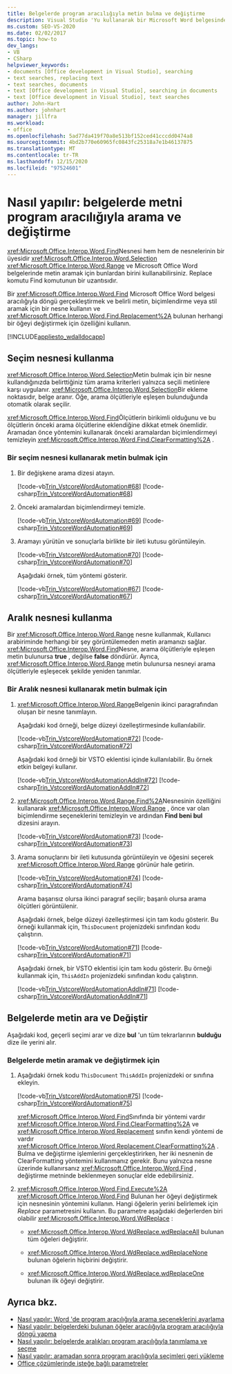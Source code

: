 ```yaml
---
title: Belgelerde program aracılığıyla metin bulma ve değiştirme
description: Visual Studio 'Yu kullanarak bir Microsoft Word belgesinde metin arama ve değiştirme hakkında bilgi edinin.
ms.custom: SEO-VS-2020
ms.date: 02/02/2017
ms.topic: how-to
dev_langs:
- VB
- CSharp
helpviewer_keywords:
- documents [Office development in Visual Studio], searching
- text searches, replacing text
- text searches, documents
- text [Office development in Visual Studio], searching in documents
- text [Office development in Visual Studio], text searches
author: John-Hart
ms.author: johnhart
manager: jillfra
ms.workload:
- office
ms.openlocfilehash: 5ad77da419f70a8e513bf152ced41cccdd0474a8
ms.sourcegitcommit: 4bd2b770e60965fc0843fc25318a7e1b46137875
ms.translationtype: MT
ms.contentlocale: tr-TR
ms.lasthandoff: 12/15/2020
ms.locfileid: "97524601"
---
```

# <a name="how-to-programmatically-search-for-and-replace-text-in-documents"></a>Nasıl yapılır: belgelerde metni program aracılığıyla arama ve değiştirme
  <xref:Microsoft.Office.Interop.Word.Find>Nesnesi hem hem de nesnelerinin bir üyesidir <xref:Microsoft.Office.Interop.Word.Selection> <xref:Microsoft.Office.Interop.Word.Range> ve Microsoft Office Word belgelerinde metin aramak için bunlardan birini kullanabilirsiniz. Replace komutu Find komutunun bir uzantısıdır.

 Bir <xref:Microsoft.Office.Interop.Word.Find> Microsoft Office Word belgesi aracılığıyla döngü gerçekleştirmek ve belirli metin, biçimlendirme veya stil aramak için bir nesne kullanın ve <xref:Microsoft.Office.Interop.Word.Find.Replacement%2A> bulunan herhangi bir öğeyi değiştirmek için özelliğini kullanın.

 [!INCLUDE[appliesto_wdalldocapp](../vsto/includes/appliesto-wdalldocapp-md.md)]

## <a name="use-a-selection-object"></a>Seçim nesnesi kullanma
 <xref:Microsoft.Office.Interop.Word.Selection>Metin bulmak için bir nesne kullandığınızda belirttiğiniz tüm arama kriterleri yalnızca seçili metinlere karşı uygulanır. <xref:Microsoft.Office.Interop.Word.Selection>Bir ekleme noktasıdır, belge aranır. Öğe, arama ölçütleriyle eşleşen bulunduğunda otomatik olarak seçilir.

 <xref:Microsoft.Office.Interop.Word.Find>Ölçütlerin birikimli olduğunu ve bu ölçütlerin önceki arama ölçütlerine eklendiğine dikkat etmek önemlidir. Aramadan önce yöntemini kullanarak önceki aramalardan biçimlendirmeyi temizleyin <xref:Microsoft.Office.Interop.Word.Find.ClearFormatting%2A> .

### <a name="to-find-text-using-a-selection-object"></a>Bir seçim nesnesi kullanarak metin bulmak için

1. Bir değişkene arama dizesi atayın.

    [!code-vb[Trin_VstcoreWordAutomation#68](../vsto/codesnippet/VisualBasic/Trin_VstcoreWordAutomationVB/ThisDocument.vb#68)]
    [!code-csharp[Trin_VstcoreWordAutomation#68](../vsto/codesnippet/CSharp/Trin_VstcoreWordAutomationCS/ThisDocument.cs#68)]

2. Önceki aramalardan biçimlendirmeyi temizle.

    [!code-vb[Trin_VstcoreWordAutomation#69](../vsto/codesnippet/VisualBasic/Trin_VstcoreWordAutomationVB/ThisDocument.vb#69)]
    [!code-csharp[Trin_VstcoreWordAutomation#69](../vsto/codesnippet/CSharp/Trin_VstcoreWordAutomationCS/ThisDocument.cs#69)]

3. Aramayı yürütün ve sonuçlarla birlikte bir ileti kutusu görüntüleyin.

    [!code-vb[Trin_VstcoreWordAutomation#70](../vsto/codesnippet/VisualBasic/Trin_VstcoreWordAutomationVB/ThisDocument.vb#70)]
    [!code-csharp[Trin_VstcoreWordAutomation#70](../vsto/codesnippet/CSharp/Trin_VstcoreWordAutomationCS/ThisDocument.cs#70)]

   Aşağıdaki örnek, tüm yöntemi gösterir.

   [!code-vb[Trin_VstcoreWordAutomation#67](../vsto/codesnippet/VisualBasic/Trin_VstcoreWordAutomationVB/ThisDocument.vb#67)]
   [!code-csharp[Trin_VstcoreWordAutomation#67](../vsto/codesnippet/CSharp/Trin_VstcoreWordAutomationCS/ThisDocument.cs#67)]

## <a name="use-a-range-object"></a>Aralık nesnesi kullanma
 Bir <xref:Microsoft.Office.Interop.Word.Range> nesne kullanmak, Kullanıcı arabiriminde herhangi bir şey görüntülemeden metin aramanızı sağlar. <xref:Microsoft.Office.Interop.Word.Find>Nesne, arama ölçütleriyle eşleşen metin bulunursa **true** , değilse **false** döndürür. Ayrıca, <xref:Microsoft.Office.Interop.Word.Range> metin bulunursa nesneyi arama ölçütleriyle eşleşecek şekilde yeniden tanımlar.

### <a name="to-find-text-using-a-range-object"></a>Bir Aralık nesnesi kullanarak metin bulmak için

1. <xref:Microsoft.Office.Interop.Word.Range>Belgenin ikinci paragrafından oluşan bir nesne tanımlayın.

    Aşağıdaki kod örneği, belge düzeyi özelleştirmesinde kullanılabilir.

    [!code-vb[Trin_VstcoreWordAutomation#72](../vsto/codesnippet/VisualBasic/Trin_VstcoreWordAutomationVB/ThisDocument.vb#72)]
    [!code-csharp[Trin_VstcoreWordAutomation#72](../vsto/codesnippet/CSharp/Trin_VstcoreWordAutomationCS/ThisDocument.cs#72)]

    Aşağıdaki kod örneği bir VSTO eklentisi içinde kullanılabilir. Bu örnek etkin belgeyi kullanır.

    [!code-vb[Trin_VstcoreWordAutomationAddIn#72](../vsto/codesnippet/VisualBasic/Trin_VstcoreWordAutomationAddIn/ThisAddIn.vb#72)]
    [!code-csharp[Trin_VstcoreWordAutomationAddIn#72](../vsto/codesnippet/CSharp/Trin_VstcoreWordAutomationAddIn/ThisAddIn.cs#72)]

2. <xref:Microsoft.Office.Interop.Word.Range.Find%2A>Nesnesinin özelliğini kullanarak <xref:Microsoft.Office.Interop.Word.Range> , önce var olan biçimlendirme seçeneklerini temizleyin ve ardından **Find beni bul** dizesini arayın.

    [!code-vb[Trin_VstcoreWordAutomation#73](../vsto/codesnippet/VisualBasic/Trin_VstcoreWordAutomationVB/ThisDocument.vb#73)]
    [!code-csharp[Trin_VstcoreWordAutomation#73](../vsto/codesnippet/CSharp/Trin_VstcoreWordAutomationCS/ThisDocument.cs#73)]

3. Arama sonuçlarını bir ileti kutusunda görüntüleyin ve öğesini seçerek <xref:Microsoft.Office.Interop.Word.Range> görünür hale getirin.

    [!code-vb[Trin_VstcoreWordAutomation#74](../vsto/codesnippet/VisualBasic/Trin_VstcoreWordAutomationVB/ThisDocument.vb#74)]
    [!code-csharp[Trin_VstcoreWordAutomation#74](../vsto/codesnippet/CSharp/Trin_VstcoreWordAutomationCS/ThisDocument.cs#74)]

    Arama başarısız olursa ikinci paragraf seçilir; başarılı olursa arama ölçütleri görüntülenir.

   Aşağıdaki örnek, belge düzeyi özelleştirmesi için tam kodu gösterir. Bu örneği kullanmak için, `ThisDocument` projenizdeki sınıfından kodu çalıştırın.

   [!code-vb[Trin_VstcoreWordAutomation#71](../vsto/codesnippet/VisualBasic/Trin_VstcoreWordAutomationVB/ThisDocument.vb#71)]
   [!code-csharp[Trin_VstcoreWordAutomation#71](../vsto/codesnippet/CSharp/Trin_VstcoreWordAutomationCS/ThisDocument.cs#71)]

   Aşağıdaki örnek, bir VSTO eklentisi için tam kodu gösterir. Bu örneği kullanmak için, `ThisAddIn` projenizdeki sınıfından kodu çalıştırın.

   [!code-vb[Trin_VstcoreWordAutomationAddIn#71](../vsto/codesnippet/VisualBasic/Trin_VstcoreWordAutomationAddIn/ThisAddIn.vb#71)]
   [!code-csharp[Trin_VstcoreWordAutomationAddIn#71](../vsto/codesnippet/CSharp/Trin_VstcoreWordAutomationAddIn/ThisAddIn.cs#71)]

## <a name="search-for-and-replace-text-in-documents"></a>Belgelerde metin ara ve Değiştir
 Aşağıdaki kod, geçerli seçimi arar ve dize **bul** 'un tüm tekrarlarının **bulduğu** dize ile yerini alır.

### <a name="to-search-for-and-replace-text-in-documents"></a>Belgelerde metin aramak ve değiştirmek için

1. Aşağıdaki örnek kodu `ThisDocument` `ThisAddIn` projenizdeki or sınıfına ekleyin.

     [!code-vb[Trin_VstcoreWordAutomation#75](../vsto/codesnippet/VisualBasic/Trin_VstcoreWordAutomationVB/ThisDocument.vb#75)]
     [!code-csharp[Trin_VstcoreWordAutomation#75](../vsto/codesnippet/CSharp/Trin_VstcoreWordAutomationCS/ThisDocument.cs#75)]

     <xref:Microsoft.Office.Interop.Word.Find>Sınıfında bir yöntemi vardır <xref:Microsoft.Office.Interop.Word.Find.ClearFormatting%2A> ve <xref:Microsoft.Office.Interop.Word.Replacement> sınıfın kendi yöntemi de vardır <xref:Microsoft.Office.Interop.Word.Replacement.ClearFormatting%2A> . Bulma ve değiştirme işlemlerini gerçekleştirirken, her iki nesnenin de ClearFormatting yöntemini kullanmanız gerekir. Bunu yalnızca nesne üzerinde kullanırsanız <xref:Microsoft.Office.Interop.Word.Find> , değiştirme metninde beklenmeyen sonuçlar elde edebilirsiniz.

2. <xref:Microsoft.Office.Interop.Word.Find.Execute%2A> <xref:Microsoft.Office.Interop.Word.Find> Bulunan her öğeyi değiştirmek için nesnesinin yöntemini kullanın. Hangi öğelerin yerini belirlemek için *Replace* parametresini kullanın. Bu parametre aşağıdaki değerlerden biri olabilir <xref:Microsoft.Office.Interop.Word.WdReplace> :

    - <xref:Microsoft.Office.Interop.Word.WdReplace.wdReplaceAll> bulunan tüm öğeleri değiştirir.

    - <xref:Microsoft.Office.Interop.Word.WdReplace.wdReplaceNone> bulunan öğelerin hiçbirini değiştirir.

    - <xref:Microsoft.Office.Interop.Word.WdReplace.wdReplaceOne> bulunan ilk öğeyi değiştirir.

## <a name="see-also"></a>Ayrıca bkz.
- [Nasıl yapılır: Word 'de program aracılığıyla arama seçeneklerini ayarlama](../vsto/how-to-programmatically-set-search-options-in-word.md)
- [Nasıl yapılır: belgelerdeki bulunan öğeler aracılığıyla program aracılığıyla döngü yapma](../vsto/how-to-programmatically-loop-through-found-items-in-documents.md)
- [Nasıl yapılır: belgelerde aralıkları program aracılığıyla tanımlama ve seçme](../vsto/how-to-programmatically-define-and-select-ranges-in-documents.md)
- [Nasıl yapılır: aramadan sonra program aracılığıyla seçimleri geri yükleme](../vsto/how-to-programmatically-restore-selections-after-searches.md)
- [Office çözümlerinde isteğe bağlı parametreler](../vsto/optional-parameters-in-office-solutions.md)
